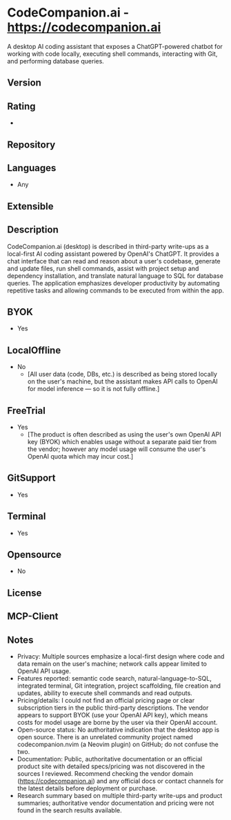 # CodeCompanion.ai - https://codecompanion.ai
A desktop AI coding assistant that exposes a ChatGPT-powered chatbot for working with code locally, executing shell commands, interacting with Git, and performing database queries.

## Version


## Rating
- 

## Repository


## Languages
- Any

## Extensible


## Description
CodeCompanion.ai (desktop) is described in third-party write-ups as a local-first AI coding assistant powered by OpenAI's ChatGPT. It provides a chat interface that can read and reason about a user's codebase, generate and update files, run shell commands, assist with project setup and dependency installation, and translate natural language to SQL for database queries. The application emphasizes developer productivity by automating repetitive tasks and allowing commands to be executed from within the app.

## BYOK
- Yes

## LocalOffline
- No
  - [All user data (code, DBs, etc.) is described as being stored locally on the user's machine, but the assistant makes API calls to OpenAI for model inference — so it is not fully offline.]

## FreeTrial
- Yes
  - [The product is often described as using the user's own OpenAI API key (BYOK) which enables usage without a separate paid tier from the vendor; however any model usage will consume the user's OpenAI quota which may incur cost.]

## GitSupport
- Yes

## Terminal
- Yes

## Opensource
- No

## License


## MCP-Client


## Notes
- Privacy: Multiple sources emphasize a local-first design where code and data remain on the user's machine; network calls appear limited to OpenAI API usage.
- Features reported: semantic code search, natural-language-to-SQL, integrated terminal, Git integration, project scaffolding, file creation and updates, ability to execute shell commands and read outputs.
- Pricing/details: I could not find an official pricing page or clear subscription tiers in the public third-party descriptions. The vendor appears to support BYOK (use your OpenAI API key), which means costs for model usage are borne by the user via their OpenAI account.
- Open-source status: No authoritative indication that the desktop app is open source. There is an unrelated community project named codecompanion.nvim (a Neovim plugin) on GitHub; do not confuse the two.
- Documentation: Public, authoritative documentation or an official product site with detailed specs/pricing was not discovered in the sources I reviewed. Recommend checking the vendor domain (https://codecompanion.ai) and any official docs or contact channels for the latest details before deployment or purchase.
- Research summary based on multiple third-party write-ups and product summaries; authoritative vendor documentation and pricing were not found in the search results available.